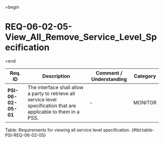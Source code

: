 =begin

# REQ-06-02-05-View_All_Remove_Service_Level_Specification

=end

| Req. ID                        | Description                         | Comment / Understanding                  | Category                       |
| ------------------------------ | ----------------------------------- | ---------------------------------------- | ------------------------------ |
| __PSI-06-02-05-01__ | The interface shall allow a party to retrieve all service level specification that are applicable to them in a PSS. | -                       | MONITOR  |

Table: Requirements for viewing all service level specification. {#tbl:table-PSI-REQ-06-02-05}
